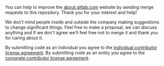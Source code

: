 You can help to improve the [about.gitlab.com](https://about.gitlab.com/) website by sending merge requests to this repository.
Thank you for your interest and help!

We don't mind people inside and outside the company making suggestions to change significant things.
Feel free to make a proposal, we can discuss anything and if we don't agree we'll feel free not to merge it and thank you for caring about it.

By submitting code as an individual you agree to the [individual contributor license agreement](doc/legal/individual_contributor_license_agreement.md).
By submitting code as an entity you agree to the [corporate contributor license agreement](doc/legal/corporate_contributor_license_agreement.md).
